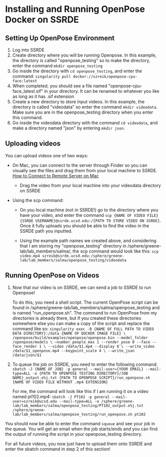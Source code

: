 # Installing and Running OpenPose Docker on SSRDE
## Setting Up OpenPose Environment
1. Log into SSRDE
2. Create directory where you will be running Openpose. In this example, the directory is called "openpose_testing" so to make the directory, enter the command `mkdir openpose_testing`
3. Go inside the directory with `cd openpose_testing`, and enter the command:
`singularity pull docker://szreik/openpose-cpu-face:latest`
4. When completed, you should see a file named "openpose-cpu-face_latest.sif" in your directory. It can be renamed to whatever you like as long as it has .sif extension
5. Create a new directory to store input videos. In this example, the directory is called "videodata" so enter the command `mkdir videodata`. Make sure you are in the openpose_testing directory when you enter this command.
6. Go inside the videodata directory with the command `cd videodata`, and make a directory named "json" by entering `mkdir json`.

## Uploading videos

You can upload videos one of two ways:
* On Mac, you can connect to the server through Finder so you can visually see the files and drag them from your local machine to SSRDE. [How to Connect to Remote Server on Mac](https://www.switchingtomac.com/tutorials/osx/connecting-to-a-remote-or-local-server/)
   * Drag the video from your local machine into your videodata directory on SSRDE 

* Using the scp command:
    * On you local machine (not in SSRDE!) go to the directory where you have your video, and enter the command `scp {NAME OF VIDEO FILE} {SSRDE USERNAME}@ssrde.ucsd.edu:/{PATH TO STORE VIDEO ON SSRDE}`. Once it fully uploads you should be able to find the video in the SSRDE path you inputted.

    * Using the example path names we created above, and considering that I am storing my "openpose_testing" directory in /sphere/greene-lab/lab_members/salma/, the scp command would look like this:  `scp video.mp4 szreik@ssrde.ucsd.edu:/sphere/greene-lab/lab_members/salma/openpose_testing/videodata`

## Running OpenPose on Videos

1. Now that our video is on SSRDE, we can send a job to SSRDE to run Openpose! 

    To do this, you need a shell script. The current OpenPose script can be found in /sphere/greene-lab/lab_members/salma/openpose_testing and is named "run_openpose.sh". The command to run OpenPose from my directories is already there, but if you created these directories somewhere else you can make a copy of the script and replace the command like so:
`singularity exec -B {NAME OF FULL PATH TO VIDEO DATA DIRECTORY}:/data {NAME OF DOCKER IMAGE FILE} \
/openpose/build/examples/openpose/openpose.bin --model_folder /openpose/models \
—number_people_max 1 --render_pose 0 --face --face_render 1 \
--video /data/$1.mp4 --display 0 \
--write_video /data/$1_openpose.mp4 --keypoint_scale 4 \
--write_json /data/json/$1`

2. To queue the job on SSRDE, you need to enter the following command: `sbatch -J {NAME OF JOB} -p general --mail-user={YOUR EMAIL} --mail-type=ALL -o {PATH TO OPENPOSE TESTING DIRECTORY}/JOB NAME}_output.o%j.txt {PATH TO OPENPOSE SCRIPT}/run_openpose.sh {NAME OF VIDEO FILE WITHOUT .mp4 EXTENSION}`

    For me, the command will look like this if I am running it on a video named pt102.mp4: `sbatch -J PT102 -p general --mail-user=szreik@ucsd.edu --mail-type=ALL -o /sphere/greene-lab/lab_members/salma/openpose_testing/PT102_output.o%j.txt /sphere/greene-lab/lab_members/salma/openpose_testing/run_openpose.sh pt102`

You should now be able to enter the command `squeue` and see your job in the queue. You will get an email when the job starts/ends and you can find the output of running the script in your openpose_testing directory.

For all future videos, you now just have to upload them onto SSRDE and enter the sbatch command in step 2 of this section!
